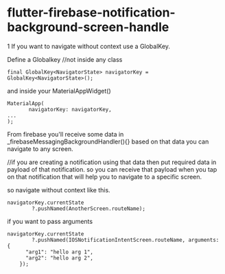 # flutter-firebase-notification-background-screen-handle


1 If you want to navigate without context use a GlobalKey.

Define a Globalkey //not inside any class

```
final GlobalKey<NavigatorState> navigatorKey = GlobalKey<NavigatorState>();
```

and inside your MaterialAppWidget()

```
MaterialApp(
       navigatorKey: navigatorKey,
...
);
```

From firebase you'll receive some data in _firebaseMessagingBackgroundHandler(){} based on that data you can navigate to any screen.

//if you are creating a notification using that data then put required data in payload of that notification. so you can receive that payload when you tap on that notification that will help you to navigate to a specific screen.

so navigate without context like this.

```
navigatorKey.currentState
        ?.pushNamed(AnotherScreen.routeName);
```

if you want to pass arguments

```
navigatorKey.currentState
        ?.pushNamed(IOSNotificationIntentScreen.routeName, arguments: {
      "arg1": "hello arg 1",
      "arg2": "hello arg 2",
    });
```
